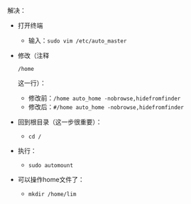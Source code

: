 解决：

- 打开终端

  - 输入：`sudo vim /etc/auto_master`

- 修改（注释

  ```
  /home
  ```

  这一行）：

  - 修改前：`/home auto_home -nobrowse,hidefromfinder`
  - 修改后：`#/home auto_home -nobrowse,hidefromfinder`

- 回到根目录（这一步很重要）：

  - `cd /`

- 执行：

  - `sudo automount`

- 可以操作home文件了：

  - `mkdir /home/lim`